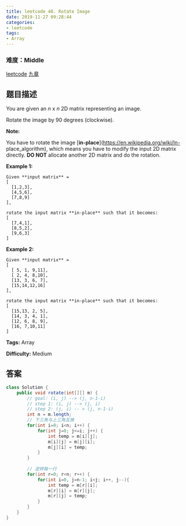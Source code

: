 ```yaml
---
title: leetcode 48. Rotate Image
date: 2019-11-27 09:28:44
categories:
- leetcode
tags:
- Array
---
```

### 难度：Middle

<a href="https://leetcode.com/problems/rotate-image/">leetcode</a>
<a href="https://www.jiuzhang.com/solution/rotate-image/">九章</a>
## 题目描述
You are given an _n_ x _n_ 2D matrix representing an image.

Rotate the image by 90 degrees (clockwise).

**Note:**

You have to rotate the image [**in-place**](https://en.wikipedia.org/wiki/In-
place_algorithm), which means you have to modify the input 2D matrix directly.
**DO NOT** allocate another 2D matrix and do the rotation.

**Example 1:**
        
    Given **input matrix** = 
    [
      [1,2,3],
      [4,5,6],
      [7,8,9]
    ],
    
    rotate the input matrix **in-place** such that it becomes:
    [
      [7,4,1],
      [8,5,2],
      [9,6,3]
    ]
    

**Example 2:**
        
    Given **input matrix** =
    [
      [ 5, 1, 9,11],
      [ 2, 4, 8,10],
      [13, 3, 6, 7],
      [15,14,12,16]
    ], 
    
    rotate the input matrix **in-place** such that it becomes:
    [
      [15,13, 2, 5],
      [14, 3, 4, 1],
      [12, 6, 8, 9],
      [16, 7,10,11]
    ]
    


**Tags:** Array

**Difficulty:** Medium
## 答案
<!--more-->
```java
class Solution {
    public void rotate(int[][] m) {
        // goal: (i, j) --> (j, n-1-i)
        // step 1: (i, j) --> (j, i)
        // step 2: (j, i) -- > (j, n-1-i)
        int n = m.length;
        // 下三角与上三角互换
        for(int i=0; i<n; i++) {
            for(int j=0; j<=i; j++) {
                int temp = m[i][j];
                m[i][j] = m[j][i];
                m[j][i] = temp;
            }
        }
        
        // 逆转每一行
        for(int r=0; r<n; r++) {
            for(int i=0, j=n-1; i<j; i++, j--){
                int temp = m[r][i];
                m[r][i] = m[r][j];
                m[r][j] = temp;
            }
        }
    }
}
```
